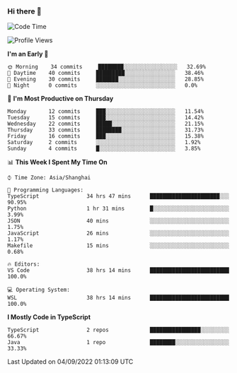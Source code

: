 ### Hi there 👋

<!--
**waynelwz/waynelwz** is a ✨ _special_ ✨ repository because its `README.md` (this file) appears on your GitHub profile.

Here are some ideas to get you started:

- 🔭 I’m currently working on ...
- 🌱 I’m currently learning ...
- 👯 I’m looking to collaborate on ...
- 🤔 I’m looking for help with ...
- 💬 Ask me about ...
- 📫 How to reach me: ...
- 😄 Pronouns: ...
- ⚡ Fun fact: ...
-->

<!--START_SECTION:waka-->
![Code Time](http://img.shields.io/badge/Code%20Time-406%20hrs%2034%20mins-blue)

![Profile Views](http://img.shields.io/badge/Profile%20Views-0-blue)

**I'm an Early 🐤** 

```text
🌞 Morning    34 commits     ████████░░░░░░░░░░░░░░░░░   32.69% 
🌆 Daytime    40 commits     █████████░░░░░░░░░░░░░░░░   38.46% 
🌃 Evening    30 commits     ███████░░░░░░░░░░░░░░░░░░   28.85% 
🌙 Night      0 commits      ░░░░░░░░░░░░░░░░░░░░░░░░░   0.0%

```
📅 **I'm Most Productive on Thursday** 

```text
Monday       12 commits     ███░░░░░░░░░░░░░░░░░░░░░░   11.54% 
Tuesday      15 commits     ███░░░░░░░░░░░░░░░░░░░░░░   14.42% 
Wednesday    22 commits     █████░░░░░░░░░░░░░░░░░░░░   21.15% 
Thursday     33 commits     ████████░░░░░░░░░░░░░░░░░   31.73% 
Friday       16 commits     ███░░░░░░░░░░░░░░░░░░░░░░   15.38% 
Saturday     2 commits      ░░░░░░░░░░░░░░░░░░░░░░░░░   1.92% 
Sunday       4 commits      █░░░░░░░░░░░░░░░░░░░░░░░░   3.85%

```


📊 **This Week I Spent My Time On** 

```text
⌚︎ Time Zone: Asia/Shanghai

💬 Programming Languages: 
TypeScript               34 hrs 47 mins      ██████████████████████░░░   90.95% 
Python                   1 hr 31 mins        █░░░░░░░░░░░░░░░░░░░░░░░░   3.99% 
JSON                     40 mins             ░░░░░░░░░░░░░░░░░░░░░░░░░   1.75% 
JavaScript               26 mins             ░░░░░░░░░░░░░░░░░░░░░░░░░   1.17% 
Makefile                 15 mins             ░░░░░░░░░░░░░░░░░░░░░░░░░   0.68%

🔥 Editors: 
VS Code                  38 hrs 14 mins      █████████████████████████   100.0%

💻 Operating System: 
WSL                      38 hrs 14 mins      █████████████████████████   100.0%

```

**I Mostly Code in TypeScript** 

```text
TypeScript               2 repos             ████████████████░░░░░░░░░   66.67% 
Java                     1 repo              ████████░░░░░░░░░░░░░░░░░   33.33%

```



 Last Updated on 04/09/2022 01:13:09 UTC
<!--END_SECTION:waka-->
